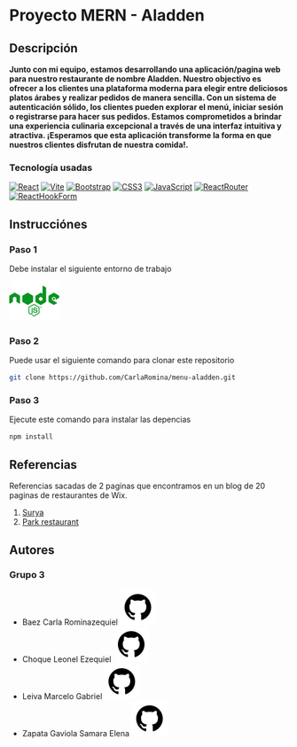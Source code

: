 # Proyecto MERN - Aladden

## Descripción
**Junto con mi equipo, estamos desarrollando una aplicación/pagina web para nuestro restaurante de nombre Aladden. Nuestro objectivo es ofrecer a los clientes una plataforma moderna para elegir entre deliciosos platos árabes y realizar pedidos de manera sencilla. Con un sistema de autenticación sólido, los clientes pueden explorar el menú, iniciar sesión o registrarse para hacer sus pedidos. Estamos comprometidos a brindar una experiencia culinaria excepcional a través de una interfaz intuitiva y atractiva. ¡Esperamos que esta aplicación transforme la forma en que nuestros clientes disfrutan de nuestra comida!.**

### Tecnología usadas
[![React][React]][React-url]
[![Vite][Vite]][Vite-url]
[![Bootstrap][Bootstrap]][Bootstrap-url]
[![CSS3][CSS3]][CSS3-url]
[![JavaScript][JavaScript]][JavaScript-url]
[![ReactRouter][ReactRouter]][ReactRouter-url]
[![ReactHookForm][ReactHookForm]][ReactHookForm-url]


## Instrucciónes

### Paso 1
Debe instalar el siguiente entorno de trabajo

[![NodeJS][NodeJS]][nodejs-url]

### Paso 2
Puede usar el siguiente comando para clonar este repositorio
```bash
git clone https://github.com/CarlaRomina/menu-aladden.git
```
### Paso 3
Ejecute este comando para instalar las depencias
```bash
npm install 
```

## Referencias
Referencias sacadas de 2 paginas que encontramos en un blog de 20 paginas de restaurantes de Wix.
1. [Surya](https://www.suryarestaurants.com/)
1. [Park restaurant](https://www.parkresto.com/)

## Autores

### Grupo 3
- Baez Carla Rominazequiel [![gitHub][gitHub]][Baez Carla Romina]
- Choque Leonel Ezequiel [![gitHub][gitHub]][Choque	Leonel Ezequiel]
- Leiva Marcelo Gabriel [![gitHub][gitHub]][Leiva	Marcelo Gabriel]
- Zapata Gaviola Samara Elena [![gitHub][gitHub]][Zapata Gaviola Samara Elena]

<!-- MARKDOWN LINKS & IMAGES -->
[NodeJS]:src/assets/icons/node.svg
[nodejs-url]: https://nodejs.org/en

[Baez Carla Romina]: https://github.com/CarlaRomina
[Choque	Leonel Ezequiel]: https://github.com/Leonel2099
[Leiva	Marcelo Gabriel]: https://github.com/MarceloLeiva4
[Zapata Gaviola	Samara Elena]: https://github.com

[React]:https://img.shields.io/badge/React-%2320232a.svg?style=for-the-badge&logo=React&logoColor=%2361DAFB
[React-url]: https://React.dev/

[Bootstrap]:https://img.shields.io/badge/Bootstrap-%238511FA.svg?style=for-the-badge&logo=Bootstrap&logoColor=white
[Bootstrap-url]:https://getBootstrap.com/

[CSS3]:https://img.shields.io/badge/CSS3-%231572B6.svg?style=for-the-badge&logo=CSS3&logoColor=white
[CSS3-url]:https://developer.mozilla.org/es/docs/Web/CSS

[JavaScript]:https://img.shields.io/badge/JavaScript-%23323330.svg?style=for-the-badge&logo=JavaScript&logoColor=%23F7DF1E
[JavaScript-url]:https://developer.mozilla.org/es/docs/Web/JavaScript

[Vite]:https://img.shields.io/badge/Vite-%23646CFF.svg?style=for-the-badge&logo=Vite&logoColor=white
[Vite-url]:https://Vitejs.dev/

[ReactRouter]:https://img.shields.io/badge/React_Router-CA4245?style=for-the-badge&logo=React-router&logoColor=white
[ReactRouter-url]:https://www.npmjs.com/package/react-router-dom

[ReactHookForm]:https://img.shields.io/badge/React%20Hook%20Form-%23EC5990.svg?style=for-the-badge&logo=Reacthookform&logoColor=white
[ReactHookForm-url]:https://react-hook-form.com/get-started

[gitHub]: src/assets/icons/icons8-github-32.svg